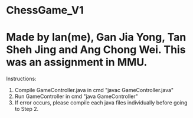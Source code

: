 # ChessGame_V1
# Made by Ian(me), Gan Jia Yong, Tan Sheh Jing and Ang Chong Wei. This was an assignment in MMU.

Instructions:
1) Compile GameController.java in cmd "javac GameController.java"
2) Run GameController in cmd "java GameController"
3) If error occurs, please compile each java files individually before going to Step 2.
